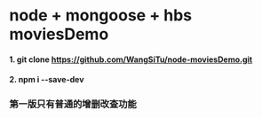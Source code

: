 # node + mongoose + hbs moviesDemo
#### 1. git clone https://github.com/WangSiTu/node-moviesDemo.git
#### 2. npm i --save-dev
### 第一版只有普通的增删改查功能
